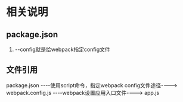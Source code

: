 # 相关说明

## package.json
1. --config就是给webpack指定config文件

## 文件引用
package.json ----使用script命令，指定webpack config文件途径----> webpack.config.js ----webpack设置应用入口文件----> app.js